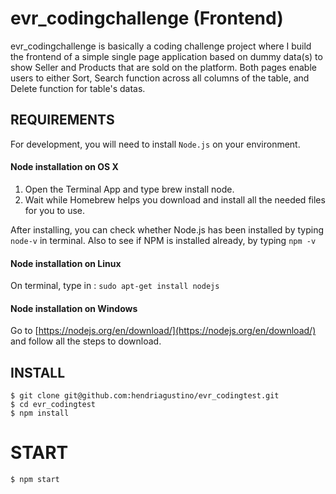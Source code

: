 # evr_codingchallenge (Frontend)

evr_codingchallenge is basically a coding challenge project where I build the frontend of a simple single page application based on dummy data(s) to show Seller and Products that are sold on the platform. Both pages enable users to either Sort, Search function across all columns of the table, and Delete function for table's datas.

## REQUIREMENTS

For development, you will need to install `Node.js` on your environment.

#### Node installation on OS X

1. Open the Terminal App and type brew install node.
2. Wait while Homebrew helps you download and install all the needed files for you to use.

After installing, you can check whether Node.js has been installed by typing `node-v` in terminal. Also to see if NPM is installed already, by typing `npm -v`

#### Node installation on Linux

On terminal, type in : 
`sudo apt-get install nodejs`

#### Node installation on Windows 

Go to [https://nodejs.org/en/download/](https://nodejs.org/en/download/) and follow all the steps to download.

## INSTALL

`$ git clone git@github.com:hendriagustino/evr_codingtest.git` <br>
`$ cd evr_codingtest` <br>
`$ npm install`

# START 

`$ npm start`
